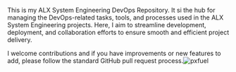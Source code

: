This is my ALX System Engineering DevOps Repository. It si the hub for managing the DevOps-related tasks, tools, and processes used in the ALX System Engineering projects. Here, I aim to streamline development, deployment, and collaboration efforts to ensure smooth and efficient project delivery.


I welcome contributions and if you have improvements or new features to add, please follow the standard GitHub pull request process.![pxfuel](https://github.com/sherdooh/alx-system_engineering-devops/assets/55084539/8f95d253-6d59-499e-92ac-4034b27aba57)
